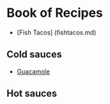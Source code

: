 # Book of Recipes
* [Fish Tacos] (fishtacos.md)


## Cold sauces
* [Guacamole](guacamole.md)

## Hot sauces
